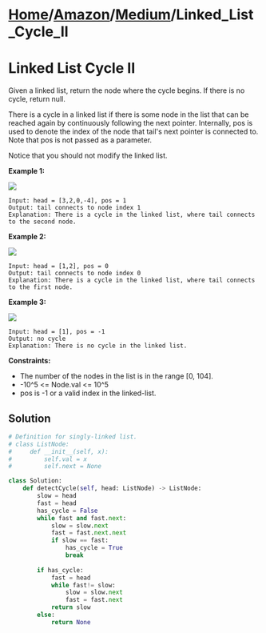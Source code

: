 # [Home](./../../..)/[Amazon](./../..)/[Medium](./..)/Linked_List_Cycle_II
<h1>Linked List Cycle II</h1>

<p>
Given a linked list, return the node where the cycle begins. If there is no cycle, return null.

There is a cycle in a linked list if there is some node in the list that can be reached again by continuously following the next pointer. Internally, pos is used to denote the index of the node that tail's next pointer is connected to. Note that pos is not passed as a parameter.

Notice that you should not modify the linked list.

</p>

<b>Example 1:</b>

<img src="https://assets.leetcode.com/uploads/2018/12/07/circularlinkedlist.png">

    Input: head = [3,2,0,-4], pos = 1
    Output: tail connects to node index 1
    Explanation: There is a cycle in the linked list, where tail connects to the second node.
    
<b>Example 2:</b>

<img src="https://assets.leetcode.com/uploads/2018/12/07/circularlinkedlist_test2.png">

    Input: head = [1,2], pos = 0
    Output: tail connects to node index 0
    Explanation: There is a cycle in the linked list, where tail connects to the first node.
    
<b>Example 3:</b>

<img src="https://assets.leetcode.com/uploads/2018/12/07/circularlinkedlist_test3.png">

    Input: head = [1], pos = -1
    Output: no cycle
    Explanation: There is no cycle in the linked list.

<b>Constraints:</b>

- The number of the nodes in the list is in the range [0, 104].
- -10^5 <= Node.val <= 10^5
- pos is -1 or a valid index in the linked-list.

<h2>Solution</h2>

```python
# Definition for singly-linked list.
# class ListNode:
#     def __init__(self, x):
#         self.val = x
#         self.next = None

class Solution:
    def detectCycle(self, head: ListNode) -> ListNode:
        slow = head
        fast = head
        has_cycle = False
        while fast and fast.next:
            slow = slow.next
            fast = fast.next.next
            if slow == fast:
                has_cycle = True
                break
        
        if has_cycle:
            fast = head
            while fast!= slow:
                slow = slow.next
                fast = fast.next
            return slow
        else:
            return None
```
